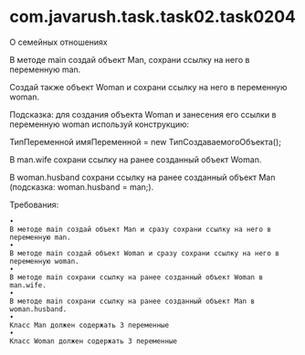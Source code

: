 # com.javarush.task.task02.task0204
О семейных отношениях

В методе main создай объект Man, сохрани ссылку на него в переменную man.

Создай также объект Woman и сохрани ссылку на него в переменную woman.

Подсказка: для создания объекта Woman и занесения его ссылки в переменную woman используй конструкцию:

ТипПеременной имяПеременной = new ТипСоздаваемогоОбъекта();

В man.wife сохрани ссылку на ранее созданный объект Woman.

В woman.husband сохрани ссылку на ранее созданный объект Man (подсказка: woman.husband = man;).


Требования:

    •
    В методе main создай объект Man и сразу сохрани ссылку на него в переменную man.
    •
    В методе main создай объект Woman и сразу сохрани ссылку на него в переменную woman.
    •
    В методе main сохрани ссылку на ранее созданный объект Woman в man.wife.
    •
    В методе main сохрани ссылку на ранее созданный объект Man в woman.husband.
    •
    Класс Man должен содержать 3 переменные
    •
    Класс Woman должен содержать 3 переменные
